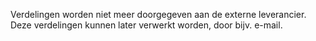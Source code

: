 Verdelingen worden niet meer doorgegeven aan de externe leverancier.  Deze verdelingen kunnen later verwerkt worden, door bijv. e-mail.